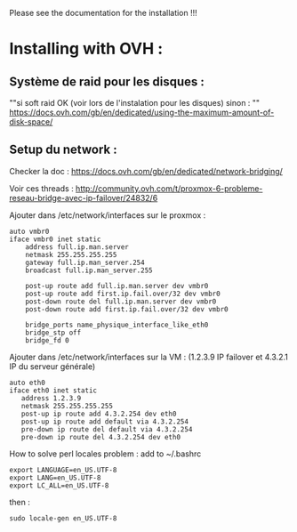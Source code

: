 Please see the documentation for the installation !!!


# Installing with OVH :

## Système de raid pour les disques : 

""si soft raid OK (voir lors de l'instalation pour les disques) sinon : ""
https://docs.ovh.com/gb/en/dedicated/using-the-maximum-amount-of-disk-space/

## Setup du network :

Checker la doc : https://docs.ovh.com/gb/en/dedicated/network-bridging/

Voir ces threads : http://community.ovh.com/t/proxmox-6-probleme-reseau-bridge-avec-ip-failover/24832/6


Ajouter dans /etc/network/interfaces sur le proxmox :

    auto vmbr0
    iface vmbr0 inet static
        address full.ip.man.server
        netmask 255.255.255.255
        gateway full.ip.man_server.254
        broadcast full.ip.man_server.255

        post-up route add full.ip.man.server dev vmbr0
        post-up route add first.ip.fail.over/32 dev vmbr0
        post-down route del full.ip.man.server dev vmbr0
        post-down route add first.ip.fail.over/32 dev vmbr0

        bridge_ports name_physique_interface_like_eth0
        bridge_stp off
        bridge_fd 0


Ajouter dans /etc/network/interfaces sur la VM : (1.2.3.9 IP failover et 4.3.2.1 IP du serveur générale)

    auto eth0
    iface eth0 inet static
       address 1.2.3.9
       netmask 255.255.255.255
       post-up ip route add 4.3.2.254 dev eth0
       post-up ip route add default via 4.3.2.254
       pre-down ip route del default via 4.3.2.254
       pre-down ip route del 4.3.2.254 dev eth0


How to solve perl locales problem : add to ~/.bashrc

    export LANGUAGE=en_US.UTF-8
    export LANG=en_US.UTF-8
    export LC_ALL=en_US.UTF-8

then :

    sudo locale-gen en_US.UTF-8
    
